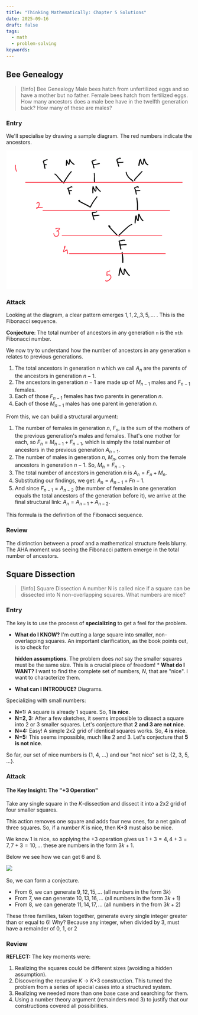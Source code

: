```yaml
---
title: "Thinking Mathematically: Chapter 5 Solutions"
date: 2025-09-16
draft: false
tags:
  - math
  - problem-solving
keywords:
---
```


## Bee Genealogy

>[!info] Bee Genealogy
>Male bees hatch from unfertilized eggs and so have a mother but no father. Female bees hatch from fertilized eggs. How many ancestors does a male bee have in the twelfth generation back? How many of these are males?

### Entry

We'll specialise by drawing a sample diagram.
The red numbers indicate the ancestors.

![](images/1.png)

### Attack

Looking at the diagram, a clear pattern emerges $1, 1, 2, , 3, 5, ...$  . This is the Fibonacci sequence.

**Conjecture**: The total number of ancestors in any generation `n` is the `nth` Fibonacci number.

We now try to understand how the number of ancestors in any generation `n` relates to previous generations.

1. The total ancestors in generation $n$ which we call $A_n$ are the parents of the ancestors in generation $n-1$.
2. The ancestors in generation $n-1$ are made up of $M_{n-1}$ males and $F_{n-1}$ females.
3. Each of those $F_{n-1}$ females has two parents in generation $n$.
4. Each of those $M_{n-1}$ males has one parent in generation $n$.

From this, we can build a structural argument:

1. The number of females in generation $n$, $F_n$, is the sum of the mothers of the previous generation's males and females. That's one mother for each, so $F_n = M_{n-1} + F_{n-1}$, which is simply the total number of ancestors in the previous generation $A_{n-1}$.
2. The number of males in generation $n$, $M_n$, comes only from the female ancestors in generation $n-1$. So, $M_n = F_{n-1}$.
3. The total number of ancestors in generation $n$ is $A_n = F_n + M_n$.
4. Substituting our findings, we get: $A_n = A_{n-1} + F{n-1}$.
5. And since $F_{n-1} = A_{n-2}$ (the number of females in one generation equals the total ancestors of the generation before it), we arrive at the final structural link: $A_n = A_{n-1} + A_{n-2}$.

This formula is the definition of the Fibonacci sequence.
### Review

The distinction between a proof and a mathematical structure feels blurry.
The AHA moment was seeing the Fibonacci pattern emerge in the total number of ancestors.


## Square Dissection

>[!info] Square Dissection
>A number N is called nice if a square can be dissected into N non-overlapping squares. What numbers are nice?

### Entry
The key is to use the process of **specializing** to get a feel for the problem.

- **What do I KNOW?** I'm cutting a large square into smaller, non-overlapping squares. An important clarification, as the book points out, is to check for
    
    **hidden assumptions**. The problem does _not_ say the smaller squares must be the same size. This is a crucial piece of freedom! * **What do I WANT?** I want to find the complete set of numbers, _N_, that are "nice". I want to characterize them.
    
- **What can I INTRODUCE?** Diagrams.

Specializing with small numbers:
- **N=1:** A square is already 1 square. So, **1 is nice**.
- **N=2, 3:** After a few sketches, it seems impossible to dissect a square into 2 or 3 smaller squares. Let's conjecture that **2 and 3 are not nice**.
- **N=4:** Easy! A simple 2x2 grid of identical squares works. So, **4 is nice**.
- **N=5:** This seems impossible, much like 2 and 3. Let's conjecture that **5 is not nice**.

So far, our set of nice numbers is {1, 4, ...} and our "not nice" set is {2, 3, 5, ...}.
### Attack

#### The Key Insight: The "+3 Operation"

Take any single square in the _K_-dissection and dissect it into a 2x2 grid of four smaller squares.

This action removes one square and adds four new ones, for a net gain of three squares. So, if a number _K_ is nice, then **K+3** must also be nice.

We know 1 is nice, so applying the +3 operation gives us $1+3=4, 4+3=7, 7+3=10, ...$ these are numbers in the form $3k + 1$.

Below we see how we can get 6 and 8. 

![](posts/thinking-mathematically-chapter-5-solutions/images/2.png)

So, we can form a conjecture.
- From 6, we can generate $9, 12, 15, ...$ (all numbers in the form $3k$)
- From 7, we can generate $10, 13, 16, ...$ (all numbers in the form $3k+1$)
- From 8, we can generate $11, 14, 17, ...$ (all numbers in the from $3k+2$)

These three families, taken together, generate every single integer greater than or equal to 6! Why? Because any integer, when divided by 3, must have a remainder of 0, 1, or 2
### Review

**REFLECT:** The key moments were:

1. Realizing the squares could be different sizes (avoiding a hidden assumption).
2. Discovering the recursive _K_ -> _K_+3 construction. This turned the problem from a series of special cases into a structured system.
3. Realizing we needed more than one base case and searching for them.
4. Using a number theory argument (remainders mod 3) to justify that our constructions covered all possibilities.